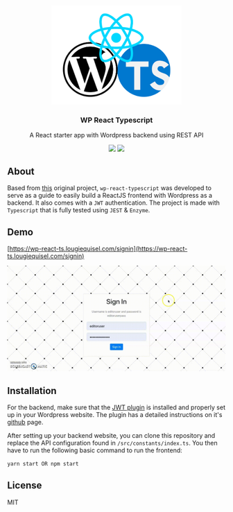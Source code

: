 <p align="center"><img width="300" src="/assets/images/wp-react-ts.jpg" ></p>

<h3 align="center">
  WP React Typescript
</h3>

<p align="center">
  A React starter app with Wordpress backend using REST API
</p>

<p align="center">
  <a href="https://github.com/loq24/wp-react-typescript/"><img src="https://badges.frapsoft.com/typescript/code/typescript.svg?v=101"></a>
  <a href="https://github.com/loq24/wp-react-typescript/"><img src="https://img.shields.io/badge/PRs-welcome-brightgreen.svg?style=flat-square"></a>
</p>  

## About

Based from [this](https://github.com/loq24/wp-react) original project, `wp-react-typescript` was developed to serve as a guide to easily build a ReactJS frontend with Wordpress as a backend. It also comes with a `JWT` authentication. The project is made with `Typescript` that is fully tested using `JEST` & `Enzyme`.

## Demo

[https://wp-react-ts.lougiequisel.com/signin](https://wp-react-ts.lougiequisel.com/signin)

![wp-react](/assets/images/demo.gif)

## Installation

For the backend, make sure that the [JWT plugin](https://github.com/Tmeister/wp-api-jwt-auth) is installed and properly set up in your Wordpress website. The plugin has a detailed instructions on it's [github](https://github.com/Tmeister/wp-api-jwt-auth) page.

After setting up your backend website, you can clone this repository and replace the API configuration found in `/src/constants/index.ts`. You then have to run the following basic command to run the frontend:
```bash
yarn start OR npm start
```

## License

MIT
